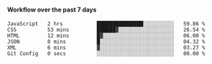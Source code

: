 #### Workflow over the past 7 days

<!--START_SECTION:waka-->

```text
JavaScript   2 hrs           ███████████████░░░░░░░░░░   59.86 %
CSS          53 mins         ██████▓░░░░░░░░░░░░░░░░░░   26.54 %
HTML         12 mins         █▓░░░░░░░░░░░░░░░░░░░░░░░   06.00 %
JSON         8 mins          █░░░░░░░░░░░░░░░░░░░░░░░░   04.32 %
XML          6 mins          ▓░░░░░░░░░░░░░░░░░░░░░░░░   03.27 %
Git Config   0 secs          ░░░░░░░░░░░░░░░░░░░░░░░░░   00.00 %
```

<!--END_SECTION:waka-->

